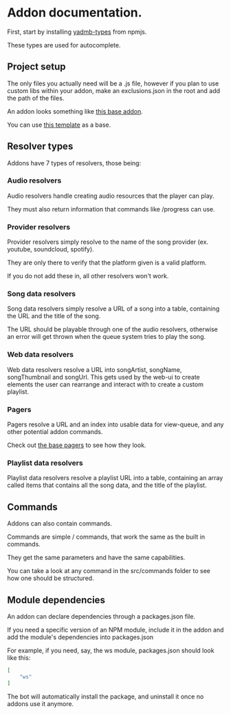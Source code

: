 # Addon documentation.

First, start by installing [yadmb-types](https://www.npmjs.com/package/yadmb-types?activeTab=readme) from npmjs.

These types are used for autocomplete.

## Project setup

The only files you actually need will be a .js file, however if you plan to use custom libs within your addon, make an exclusions.json in the root and add the path of the files.

An addon looks something like [this base addon](https://github.com/tairasoul/YADMB/blob/main/addons/base/src/addon.ts).

You can use [this template](https://github.com/tairasoul/yadmb-addon-template) as a base.

## Resolver types

Addons have 7 types of resolvers, those being:

### Audio resolvers

Audio resolvers handle creating audio resources that the player can play.

They must also return information that commands like /progress can use.

### Provider resolvers

Provider resolvers simply resolve to the name of the song provider (ex. youtube, soundcloud, spotify).

They are only there to verify that the platform given is a valid platform.

If you do not add these in, all other resolvers won't work.

### Song data resolvers

Song data resolvers simply resolve a URL of a song into a table, containing the URL and the title of the song.

The URL should be playable through one of the audio resolvers, otherwise an error will get thrown when the queue system tries to play the song.

### Web data resolvers

Web data resolvers resolve a URL into songArtist, songName, songThumbnail and songUrl. This gets used by the web-ui to create elements the user can rearrange and interact with to create a custom playlist.

### Pagers

Pagers resolve a URL and an index into usable data for view-queue, and any other potential addon commands.

Check out [the base pagers](https://github.com/tairasoul/YADMB/blob/main/addons/base/src/resolvers/pagers.ts) to see how they look.

### Playlist data resolvers

Playlist data resolvers resolve a playlist URL into a table, containing an array called items that contains all the song data, and the title of the playlist.

## Commands

Addons can also contain commands.

Commands are simple / commands, that work the same as the built in commands.

They get the same parameters and have the same capabilities.

You can take a look at any command in the src/commands folder to see how one should be structured.

## Module dependencies

An addon can declare dependencies through a packages.json file.

If you need a specific version of an NPM module, include it in the addon and add the module's dependencies into packages.json

For example, if you need, say, the ws module, packages.json should look like this:
```json
[
    "ws"
]
```

The bot will automatically install the package, and uninstall it once no addons use it anymore.
